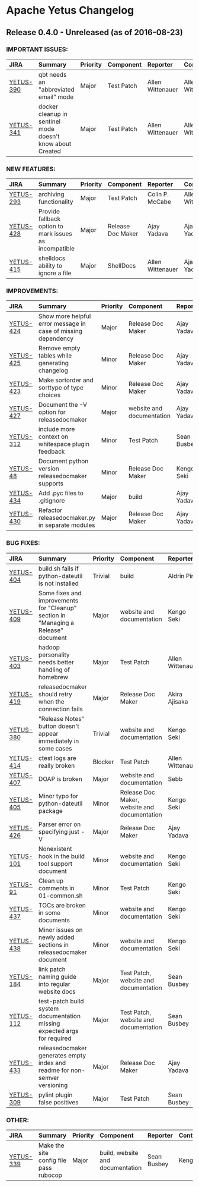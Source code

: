 
<!---
# Licensed to the Apache Software Foundation (ASF) under one
# or more contributor license agreements.  See the NOTICE file
# distributed with this work for additional information
# regarding copyright ownership.  The ASF licenses this file
# to you under the Apache License, Version 2.0 (the
# "License"); you may not use this file except in compliance
# with the License.  You may obtain a copy of the License at
#
#     http://www.apache.org/licenses/LICENSE-2.0
#
# Unless required by applicable law or agreed to in writing, software
# distributed under the License is distributed on an "AS IS" BASIS,
# WITHOUT WARRANTIES OR CONDITIONS OF ANY KIND, either express or implied.
# See the License for the specific language governing permissions and
# limitations under the License.
-->
# Apache Yetus Changelog

## Release 0.4.0 - Unreleased (as of 2016-08-23)



### IMPORTANT ISSUES:

| JIRA | Summary | Priority | Component | Reporter | Contributor |
|:---- |:---- | :--- |:---- |:---- |:---- |
| [YETUS-390](https://issues.apache.org/jira/browse/YETUS-390) | qbt needs an "abbreviated email" mode |  Major | Test Patch | Allen Wittenauer | Allen Wittenauer |
| [YETUS-341](https://issues.apache.org/jira/browse/YETUS-341) | docker cleanup in sentinel mode doesn't know about Created |  Major | Test Patch | Allen Wittenauer | Allen Wittenauer |


### NEW FEATURES:

| JIRA | Summary | Priority | Component | Reporter | Contributor |
|:---- |:---- | :--- |:---- |:---- |:---- |
| [YETUS-293](https://issues.apache.org/jira/browse/YETUS-293) | archiving functionality |  Major | Test Patch | Colin P. McCabe | Allen Wittenauer |
| [YETUS-428](https://issues.apache.org/jira/browse/YETUS-428) | Provide fallback option to mark issues as incompatible |  Major | Release Doc Maker | Ajay Yadava | Ajay Yadava |
| [YETUS-415](https://issues.apache.org/jira/browse/YETUS-415) | shelldocs ability to ignore a file |  Major | ShellDocs | Allen Wittenauer | Ajay Yadava |


### IMPROVEMENTS:

| JIRA | Summary | Priority | Component | Reporter | Contributor |
|:---- |:---- | :--- |:---- |:---- |:---- |
| [YETUS-424](https://issues.apache.org/jira/browse/YETUS-424) | Show more helpful error message in case of missing dependency |  Major | Release Doc Maker | Ajay Yadava | Ajay Yadava |
| [YETUS-425](https://issues.apache.org/jira/browse/YETUS-425) | Remove empty tables while generating changelog |  Minor | Release Doc Maker | Ajay Yadava | Ajay Yadava |
| [YETUS-423](https://issues.apache.org/jira/browse/YETUS-423) | Make sortorder and sorttype of type choices |  Minor | Release Doc Maker | Ajay Yadava | Ajay Yadava |
| [YETUS-427](https://issues.apache.org/jira/browse/YETUS-427) | Document the -V option for releasedocmaker |  Major | website and documentation | Ajay Yadava | Ajay Yadava |
| [YETUS-312](https://issues.apache.org/jira/browse/YETUS-312) | include more context on whitespace plugin feedback |  Minor | Test Patch | Sean Busbey | Ajay Yadava |
| [YETUS-48](https://issues.apache.org/jira/browse/YETUS-48) | Document python version releasedocmaker supports |  Minor | Release Doc Maker | Kengo Seki | Ajay Yadava |
| [YETUS-434](https://issues.apache.org/jira/browse/YETUS-434) | Add .pyc files to .gitignore |  Major | build | Ajay Yadava | Ajay Yadava |
| [YETUS-430](https://issues.apache.org/jira/browse/YETUS-430) | Refactor releasedocmaker.py in separate modules |  Major | Release Doc Maker | Ajay Yadava | Ajay Yadava |


### BUG FIXES:

| JIRA | Summary | Priority | Component | Reporter | Contributor |
|:---- |:---- | :--- |:---- |:---- |:---- |
| [YETUS-404](https://issues.apache.org/jira/browse/YETUS-404) | build.sh fails if python-dateutil is not installed |  Trivial | build | Aldrin Piri | Aldrin Piri |
| [YETUS-409](https://issues.apache.org/jira/browse/YETUS-409) | Some fixes and improvements for "Cleanup" section in "Managing a Release" document |  Major | website and documentation | Kengo Seki | Kengo Seki |
| [YETUS-403](https://issues.apache.org/jira/browse/YETUS-403) | hadoop personality needs better handling of homebrew |  Major | Test Patch | Allen Wittenauer | Kengo Seki |
| [YETUS-419](https://issues.apache.org/jira/browse/YETUS-419) | releasedocmaker should retry when the connection fails |  Major | Release Doc Maker | Akira Ajisaka | Akira Ajisaka |
| [YETUS-380](https://issues.apache.org/jira/browse/YETUS-380) | "Release Notes" button doesn't appear immediately in some cases |  Trivial | website and documentation | Kengo Seki | Kengo Seki |
| [YETUS-414](https://issues.apache.org/jira/browse/YETUS-414) | ctest logs are really broken |  Blocker | Test Patch | Allen Wittenauer | Allen Wittenauer |
| [YETUS-407](https://issues.apache.org/jira/browse/YETUS-407) | DOAP is broken |  Major | website and documentation | Sebb | Kengo Seki |
| [YETUS-405](https://issues.apache.org/jira/browse/YETUS-405) | Minor typo for python-dateutil package |  Minor | Release Doc Maker, website and documentation | Kengo Seki | Karen Clark |
| [YETUS-426](https://issues.apache.org/jira/browse/YETUS-426) | Parser error on specifying just -V |  Major | Release Doc Maker | Ajay Yadava | Ajay Yadava |
| [YETUS-101](https://issues.apache.org/jira/browse/YETUS-101) | Nonexistent hook in the build tool support document |  Minor | website and documentation | Kengo Seki | Ajay Yadava |
| [YETUS-91](https://issues.apache.org/jira/browse/YETUS-91) | Clean up comments in 01-common.sh |  Minor | Test Patch | Kengo Seki | Ajay Yadava |
| [YETUS-437](https://issues.apache.org/jira/browse/YETUS-437) | TOCs are broken in some documents |  Minor | website and documentation | Kengo Seki | Ajay Yadava |
| [YETUS-438](https://issues.apache.org/jira/browse/YETUS-438) | Minor issues on newly added sections in releasedocmaker document |  Minor | website and documentation | Kengo Seki | Ajay Yadava |
| [YETUS-184](https://issues.apache.org/jira/browse/YETUS-184) | link patch naming guide into regular website docs |  Major | Test Patch, website and documentation | Sean Busbey | Ajay Yadava |
| [YETUS-112](https://issues.apache.org/jira/browse/YETUS-112) | test-patch build system documentation missing expected args for required |  Major | Test Patch, website and documentation | Sean Busbey | Karen Clark |
| [YETUS-433](https://issues.apache.org/jira/browse/YETUS-433) | releasedocmaker generates empty index and readme for non-semver versioning |  Major | Release Doc Maker | Ajay Yadava | Ajay Yadava |
| [YETUS-309](https://issues.apache.org/jira/browse/YETUS-309) | pylint plugin false positives |  Major | Test Patch | Sean Busbey | Dima Spivak |


### OTHER:

| JIRA | Summary | Priority | Component | Reporter | Contributor |
|:---- |:---- | :--- |:---- |:---- |:---- |
| [YETUS-339](https://issues.apache.org/jira/browse/YETUS-339) | Make the site config file pass rubocop |  Major | build, website and documentation | Sean Busbey | Kengo Seki |


